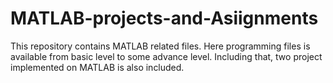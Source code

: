 # MATLAB-projects-and-Asiignments
This repository contains MATLAB related files. Here programming files is available from basic level to some advance level. Including that, two project implemented on MATLAB is also included.
